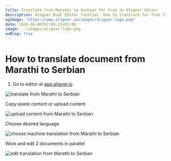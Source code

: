 ```yaml
---
title: Translate from Marathi to Serbian for free in Aligner Editor
description: Aligner Dual Editor Tutorial. How to translate for free from Marathi to Serbian. Aligner is multilingual document management platform. 
ogImage: "https://www.aligner.io/images/aligner-logo.png"
date: 2020-05-06T07:09:21+03:00
image: ../images/aligner-logo.png
onBlog: true
---
```


# How to translate document from Marathi to Serbian

1. Go to editor at [app.aligner.io](https://app.aligner.io "Aligner App web page")

![translate from Marathi to Serbian](../aligner-blank-editor.png "translate from Marathi to Serbian")

Copy-paste content or upload content

![upload content from Marathi to Serbian](../aligner-uploaded-document.png "upload content from Marathi to Serbian")

Choose desired language

![choose machine translation from Marathi to Serbian](../aligner-language-dropdown.png "choose machine translation from Marathi to Serbian")

Work and edit 2 documents in parallel

![edit translation from Marathi to Serbian](../aligner-double-sitded-editor.png "edit translation from Marathi to Serbian")

